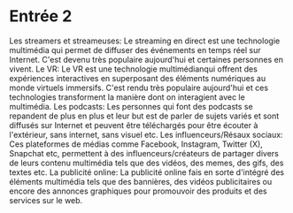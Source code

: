 # Entrée 2
Les streamers et streameuses: Le streaming en direct est une technologie multimédia qui permet de diffuser des événements en temps réel sur Internet. C'est devenu très populaire aujourd'hui et certaines personnes en vivent.
Le VR: Le VR est une technologie multimédianqui offrent des expériences interactives en superposant des éléments numériques au monde virtuels immersifs. C'est rendu très populaire aujourd'hui et ces technologies transforment la manière dont on interagient avec le multimédia.
Les podcasts: Les personnes qui font des podcasts se repandent de plus en plus et leur but est de parler de sujets variés et sont diffusés sur Internet et peuvent être téléchargés pour être écouter à l'extérieur, sans internet, sans visuel etc.
Les influenceurs/Résaux sociaux: Ces plateformes de médias comme Facebook, Instagram, Twitter (X), Snapchat etc, permettent à des influenceurs/créateurs de partager divers de leurs contenu multimédia tels que des vidéos, des memes, des gifs, des textes etc.
La publicité online: La publicité online fais en sorte d'intégré des éléments multimédia tels que des bannières, des vidéos publicitaires ou encore des annonces graphiques pour promouvoir des produits et des services sur le web.

